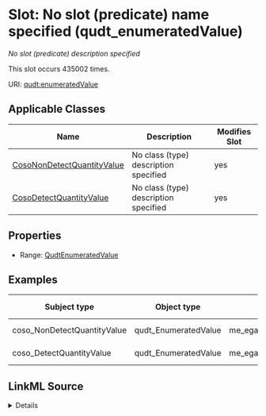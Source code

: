 

# Slot: No slot (predicate) name specified (qudt_enumeratedValue)


_No slot (predicate) description specified_






This slot occurs 435002 times.


URI: [qudt:enumeratedValue](http://qudt.org/schema/qudt/enumeratedValue)



<!-- no inheritance hierarchy -->





## Applicable Classes

| Name | Description | Modifies Slot |
| --- | --- | --- |
| [CosoNonDetectQuantityValue](../classes/CosoNonDetectQuantityValue.md) | No class (type) description specified |  yes  |
| [CosoDetectQuantityValue](../classes/CosoDetectQuantityValue.md) | No class (type) description specified |  yes  |







## Properties

* Range: [QudtEnumeratedValue](../classes/QudtEnumeratedValue.md)






## Examples

| Subject type | Object type | Example subject | Example object | Occurrences |
| --- | --- | --- | --- | --- |
| coso_NonDetectQuantityValue | qudt_EnumeratedValue | me_egad_data:quantityValue.101365P.NA.20130507.1763231 | coso:non-detect | 435002 |
| coso_DetectQuantityValue | qudt_EnumeratedValue | me_egad_data:quantityValue.1095743.ELL.20190627.2706903 | coso:non-detect | 416 |




## LinkML Source

<details>

```yaml
name: qudt_enumeratedValue
annotations:
  count:
    tag: count
    value: 435002
description: No slot (predicate) description specified
title: No slot (predicate) name specified
examples:
- object:
    example_object: coso:non-detect
    example_object_type: qudt_EnumeratedValue
    example_predicate: qudt:enumeratedValue
    example_subject: me_egad_data:quantityValue.101365P.NA.20130507.1763231
    example_subject_type: coso_NonDetectQuantityValue
- object:
    example_object: coso:non-detect
    example_object_type: qudt_EnumeratedValue
    example_predicate: qudt:enumeratedValue
    example_subject: me_egad_data:quantityValue.1095743.ELL.20190627.2706903
    example_subject_type: coso_DetectQuantityValue
from_schema: sawgraph-kg
rank: 1000
slot_uri: qudt:enumeratedValue
alias: qudt_enumeratedValue
domain_of:
- coso_DetectQuantityValue
- coso_NonDetectQuantityValue
range: qudt_EnumeratedValue

```
</details>
